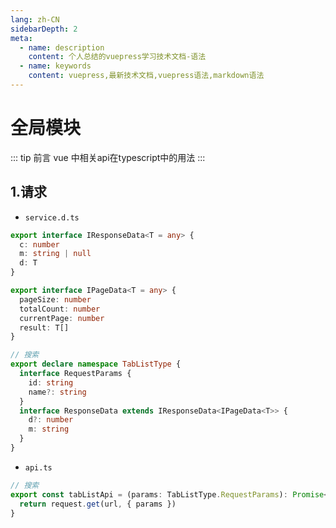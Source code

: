 ```yaml
---
lang: zh-CN
sidebarDepth: 2
meta:
  - name: description
    content: 个人总结的vuepress学习技术文档-语法
  - name: keywords
    content: vuepress,最新技术文档,vuepress语法,markdown语法
---
```


# 全局模块

::: tip 前言
vue 中相关api在typescript中的用法
:::

## 1.请求

- `service.d.ts`

```ts
export interface IResponseData<T = any> {
  c: number
  m: string | null
  d: T
}

export interface IPageData<T = any> {
  pageSize: number
  totalCount: number
  currentPage: number
  result: T[]
}

// 搜索
export declare namespace TabListType {
  interface RequestParams {
    id: string
    name?: string
  }
  interface ResponseData extends IResponseData<IPageData<T>> {
    d?: number
    m: string
  }
}
```

- `api.ts`

```ts
// 搜索
export const tabListApi = (params: TabListType.RequestParams): Promise<TabListType.ResponseData> => {
  return request.get(url, { params })
}
```
